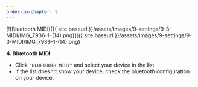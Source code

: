 ```yaml
---
order-in-chapter: 9
---
```


[![Bluetooth MIDI]({{ site.baseurl }}/assets/images/9-settings/9-3-MIDI/IMG_7936-1-(14).png)]({{
site.baseurl }}/assets/images/9-settings/9-3-MIDI/IMG_7936-1-(14).png)

**4. Bluetooth MIDI**

- Click `"BLUETOOTH MIDI"` and select your device in the list
- If the list doesn't show your device, check the bluetooth configuration on your device.
